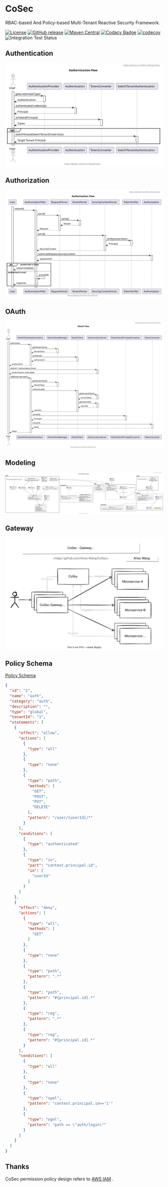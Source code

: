 # CoSec

RBAC-based And Policy-based Multi-Tenant Reactive Security Framework.

[![License](https://img.shields.io/badge/license-Apache%202-4EB1BA.svg)](https://www.apache.org/licenses/LICENSE-2.0.html)
[![GitHub release](https://img.shields.io/github/release/Ahoo-Wang/CoSec.svg)](https://github.com/Ahoo-Wang/CoSec/releases)
[![Maven Central](https://maven-badges.herokuapp.com/maven-central/me.ahoo.cosec/cosec-core/badge.svg)](https://maven-badges.herokuapp.com/maven-central/me.ahoo.cosec/cosec-core)
[![Codacy Badge](https://app.codacy.com/project/badge/Grade/b3133cf684a74192a55abbefe2a0759a)](https://www.codacy.com/gh/Ahoo-Wang/CoSec/dashboard?utm_source=github.com&amp;utm_medium=referral&amp;utm_content=Ahoo-Wang/CoSec&amp;utm_campaign=Badge_Grade)
[![codecov](https://codecov.io/gh/Ahoo-Wang/CoSec/branch/main/graph/badge.svg?token=AL0RyJbMZv)](https://codecov.io/gh/Ahoo-Wang/CoSec)
![Integration Test Status](https://github.com/Ahoo-Wang/CoSec/actions/workflows/integration-test.yml/badge.svg)

## Authentication

![Authentication-Flow](document/design/assets/Authentication-Flow.svg)

## Authorization

![Authorization-Flow](document/design/assets/Authorization-Flow.svg)

## OAuth

![OAuth-Flow](document/design/assets/OAuth-Flow.svg)

## Modeling

![Modeling](document/design/assets/Modeling.svg)

## Gateway

![Gateway](document/design/assets/Gateway.svg)

## Policy Schema

[Policy Schema](document/cosec-policy.schema.json)

```json
{
  "id": "2",
  "name": "auth",
  "category": "auth",
  "description": "",
  "type": "global",
  "tenantId": "1",
  "statements": [
    {
      "effect": "allow",
      "actions": [
        {
          "type": "all"
        },
        {
          "type": "none"
        },
        {
          "type": "path",
          "methods": [
            "GET",
            "POST",
            "PUT",
            "DELETE"
          ],
          "pattern": "/user/{userId}/*"
        }
      ],
      "conditions": [
        {
          "type": "authenticated"
        },
        {
          "type": "in",
          "part": "context.principal.id",
          "in": [
            "userId"
          ]
        }
      ]
    },
    {
      "effect": "deny",
      "actions": [
        {
          "type": "all",
          "methods": [
            "GET"
          ]
        },
        {
          "type": "none"
        },
        {
          "type": "path",
          "pattern": ".*"
        },
        {
          "type": "path",
          "pattern": "#{principal.id}.*"
        },
        {
          "type": "reg",
          "pattern": ".*"
        },
        {
          "type": "reg",
          "pattern": "#{principal.id}.*"
        }
      ],
      "conditions": [
        {
          "type": "all"
        },
        {
          "type": "none"
        },
        {
          "type": "spel",
          "pattern": "context.principal.id=='1'"
        },
        {
          "type": "ognl",
          "pattern": "path == \"auth/login\""
        }
      ]
    }
  ]
}

```

## Thanks

CoSec permission policy design refers to [AWS IAM](https://docs.aws.amazon.com/IAM/latest/UserGuide/introduction.html) .
